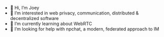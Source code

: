 - 👋 Hi, I’m Joey
- 👀 I’m interested in web privacy, communication, distributed & decentralized software
- 🌱 I’m currently learning about WebRTC
- 💞️ I’m looking for help with npchat, a modern, federated approach to IM

<!---
dr-useless/dr-useless is a ✨ special ✨ repository because its `README.md` (this file) appears on your GitHub profile.
You can click the Preview link to take a look at your changes.
--->
